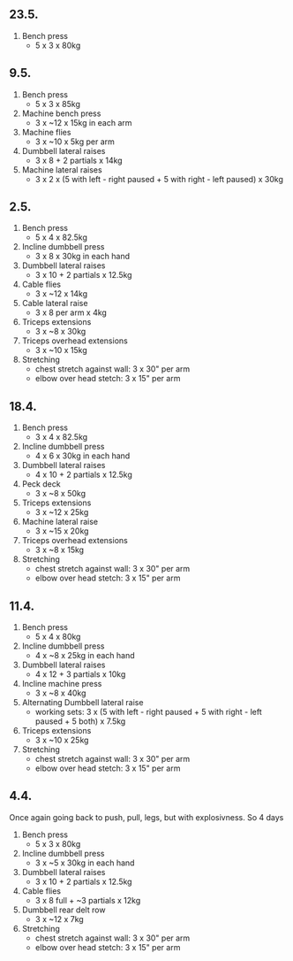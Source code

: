 ## 23.5.

1. Bench press
   - 5 x 3 x 80kg

## 9.5.

1. Bench press
   - 5 x 3 x 85kg
2. Machine bench press
   - 3 x ~12 x 15kg in each arm
3. Machine flies
   - 3 x ~10 x 5kg per arm
4. Dumbbell lateral raises
   - 3 x 8 + 2 partials x 14kg
5. Machine lateral raises
   - 3 x 2 x (5 with left - right paused + 5 with right - left paused) x 30kg

## 2.5.

1. Bench press
   - 5 x 4 x 82.5kg
2. Incline dumbbell press
   - 3 x 8 x 30kg in each hand
3. Dumbbell lateral raises
   - 3 x 10 + 2 partials x 12.5kg
4. Cable flies
   - 3 x ~12 x 14kg
5. Cable lateral raise
   - 3 x 8 per arm x 4kg
6. Triceps extensions
   - 3 x ~8 x 30kg
7. Triceps overhead extensions
   - 3 x ~10 x 15kg
8. Stretching
   - chest stretch against wall: 3 x 30" per arm
   - elbow over head stetch: 3 x 15" per arm

## 18.4.

1. Bench press
   - 3 x 4 x 82.5kg
2. Incline dumbbell press
   - 4 x 6 x 30kg in each hand
3. Dumbbell lateral raises
   - 4 x 10 + 2 partials x 12.5kg
4. Peck deck
   - 3 x ~8 x 50kg
5. Triceps extensions
   - 3 x ~12 x 25kg
6. Machine lateral raise
   - 3 x ~15 x 20kg
7. Triceps overhead extensions
   - 3 x ~8 x 15kg
8. Stretching
   - chest stretch against wall: 3 x 30" per arm
   - elbow over head stetch: 3 x 15" per arm

## 11.4.

1. Bench press
   - 5 x 4 x 80kg
2. Incline dumbbell press
   - 4 x ~8 x 25kg in each hand
3. Dumbbell lateral raises
   - 4 x 12 + 3 partials x 10kg
4. Incline machine press
   - 3 x ~8 x 40kg
5. Alternating Dumbbell lateral raise
   - working sets: 3 x (5 with left - right paused + 5 with right - left paused + 5 both) x 7.5kg
6. Triceps extensions
   - 3 x ~10 x 25kg
7. Stretching
   - chest stretch against wall: 3 x 30" per arm
   - elbow over head stetch: 3 x 15" per arm

## 4.4.

Once again going back to push, pull, legs, but with explosivness. So 4 days

1. Bench press
   - 5 x 3 x 80kg
2. Incline dumbbell press
   - 3 x ~5 x 30kg in each hand
3. Dumbbell lateral raises
   - 3 x 10 + 2 partials x 12.5kg
4. Cable flies
   - 3 x 8 full + ~3 partials x 12kg
5. Dumbbell rear delt row
   - 3 x ~12 x 7kg
6. Stretching
   - chest stretch against wall: 3 x 30" per arm
   - elbow over head stetch: 3 x 15" per arm
